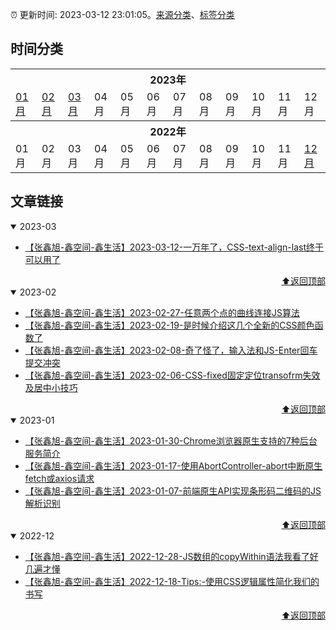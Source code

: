 :alarm_clock: 更新时间: 2023-03-12 23:01:05。[来源分类](./README.md)、[标签分类](./TAGS.md)

## 时间分类

<table>

<tr>
<th colspan="12">2023年</th>
</tr>
<tr>
<td><a href="#2023-01">01月</a></td>
<td><a href="#2023-02">02月</a></td>
<td><a href="#2023-03">03月</a></td>
<td>04月</td>
<td>05月</td>
<td>06月</td>
<td>07月</td>
<td>08月</td>
<td>09月</td>
<td>10月</td>
<td>11月</td>
<td>12月</td>
</tr>

<tr>
<th colspan="12">2022年</th>
</tr>
<tr>
<td>01月</td>
<td>02月</td>
<td>03月</td>
<td>04月</td>
<td>05月</td>
<td>06月</td>
<td>07月</td>
<td>08月</td>
<td>09月</td>
<td>10月</td>
<td>11月</td>
<td><a href="#2022-12">12月</a></td>
</tr>

</table>

## 文章链接

<details open>
<summary id="2023-03">
 2023-03
</summary>


- [【张鑫旭-鑫空间-鑫生活】2023-03-12-一万年了，CSS-text-align-last终于可以用了](https://www.zhangxinxu.com/wordpress/2023/03/css-text-align-last/) 

<div align="right"><a href="#时间分类">⬆返回顶部</a></div>
</details>

<details open>
<summary id="2023-02">
 2023-02
</summary>


- [【张鑫旭-鑫空间-鑫生活】2023-02-27-任意两个点的曲线连接JS算法](https://www.zhangxinxu.com/wordpress/2023/02/js-curve-two-points/) 
- [【张鑫旭-鑫空间-鑫生活】2023-02-19-是时候介绍这几个全新的CSS颜色函数了](https://www.zhangxinxu.com/wordpress/2023/02/css-color-function/) 
- [【张鑫旭-鑫空间-鑫生活】2023-02-08-奇了怪了，输入法和JS-Enter回车提交冲突](https://www.zhangxinxu.com/wordpress/2023/02/js-enter-submit-compositionupdate/) 
- [【张鑫旭-鑫空间-鑫生活】2023-02-06-CSS-fixed固定定位transofrm失效及居中小技巧](https://www.zhangxinxu.com/wordpress/2023/02/css-fixed-position-transform-center/) 

<div align="right"><a href="#时间分类">⬆返回顶部</a></div>
</details>

<details open>
<summary id="2023-01">
 2023-01
</summary>


- [【张鑫旭-鑫空间-鑫生活】2023-01-30-Chrome浏览器原生支持的7种后台服务简介](https://www.zhangxinxu.com/wordpress/2023/01/js-background-services/) 
- [【张鑫旭-鑫空间-鑫生活】2023-01-17-使用AbortController-abort中断原生fetch或axios请求](https://www.zhangxinxu.com/wordpress/2023/01/fetch-abortcontroller-abort-fetch-axios/) 
- [【张鑫旭-鑫空间-鑫生活】2023-01-07-前端原生API实现条形码二维码的JS解析识别](https://www.zhangxinxu.com/wordpress/2023/01/js-parse-barcode-qrcode-barcodedetector/) 

<div align="right"><a href="#时间分类">⬆返回顶部</a></div>
</details>

<details open>
<summary id="2022-12">
 2022-12
</summary>


- [【张鑫旭-鑫空间-鑫生活】2022-12-28-JS数组的copyWithin语法我看了好几遍才懂](https://www.zhangxinxu.com/wordpress/2022/12/js-array-copywithin/) 
- [【张鑫旭-鑫空间-鑫生活】2022-12-18-Tips:-使用CSS逻辑属性简化我们的书写](https://www.zhangxinxu.com/wordpress/2022/12/css-logic-property-for-write/) 

<div align="right"><a href="#时间分类">⬆返回顶部</a></div>
</details>

